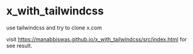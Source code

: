 # x_with_tailwindcss
use tailwindcss and try to clone x.com 

visit https://manabbiswas.github.io/x_with_tailwindcss/src/index.html for see result.
